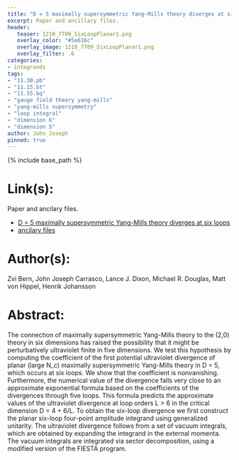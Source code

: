 ```yaml
---
title: "D = 5 maximally supersymmetric Yang-Mills theory diverges at six loops"
excerpt: Paper and ancillary files.
header:
   teaser: 1210_7709_SixLoopPlanar1.png
   overlay_color: "#5e616c"
   overlay_image: 1210_7709_SixLoopPlanar1.png
   overlay_filter: .6
categories:
- integrands
tags:
- "11.30.pb"
- "11.15.bt"
- "11.55.bq"
- "gauge field theory yang-mills"
- "yang-mills supersymmetry"
- "loop integral"
- "dimension 6"
- "dimension 5"
author: John_Joseph
pinned: true
---
```

{% include base_path %}

# Link(s):
Paper and ancilary files.
  * [D = 5 maximally supersymmetric Yang-Mills theory diverges at six loops](https://arxiv.org/abs/1210.7709)
  * [ancilary files](https://arxiv.org/src/1210.7709/anc)

# Author(s):
Zvi Bern, John Joseph Carrasco, Lance J. Dixon, Michael R. Douglas, Matt von Hippel, Henrik Johansson

# Abstract:
The connection of maximally supersymmetric Yang-Mills theory to the (2,0) theory in six dimensions has raised the possibility that it might be perturbatively ultraviolet finite in five dimensions. We test this hypothesis by computing the coefficient of the first potential ultraviolet divergence of planar (large N_c) maximally supersymmetric Yang-Mills theory in D = 5, which occurs at six loops. We show that the coefficient is nonvanishing. Furthermore, the numerical value of the divergence falls very close to an approximate exponential formula based on the coefficients of the divergences through five loops. This formula predicts the approximate values of the ultraviolet divergence at loop orders L > 6 in the critical dimension D = 4 + 6/L. To obtain the six-loop divergence we first construct the planar six-loop four-point amplitude integrand using generalized unitarity. The ultraviolet divergence follows from a set of vacuum integrals, which are obtained by expanding the integrand in the external momenta. The vacuum integrals are integrated via sector decomposition, using a modified version of the FIESTA program.